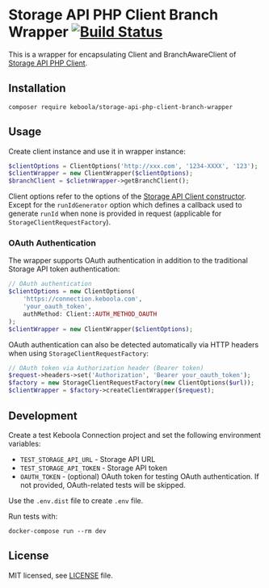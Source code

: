 # Storage API PHP Client Branch Wrapper [![Build Status](https://dev.azure.com/keboola-dev/storage-api-php-client-branch-wrapper/_apis/build/status/keboola.storage-api-php-client-branch-wrapper?branchName=main)](https://dev.azure.com/keboola-dev/storage-api-php-client-branch-wrapper/_build/latest?definitionId=52&branchName=main)

This is a wrapper for encapsulating Client and BranchAwareClient of [Storage API PHP Client](https://github.com/keboola/storage-api-php-client).

## Installation

    composer require keboola/storage-api-php-client-branch-wrapper
    
## Usage

Create client instance and use it in wrapper instance:

```php 
$clientOptions = ClientOptions('http://xxx.com', '1234-XXXX', '123');
$clientWrapper = new ClientWrapper($clientOptions);
$branchClient = $clietnWrapper->getBranchClient();
```

Client options refer to the options of the [Storage API Client constructor](https://github.com/keboola/storage-api-php-client/blob/b4cef10b1018d5b4cac06c9d541e790930fa437a/src/Keboola/StorageApi/Client.php#L102).
Except for the `runIdGenerator` option which defines a callback used to generate `runId` when none is provided in 
request (applicable for `StorageClientRequestFactory`).

### OAuth Authentication

The wrapper supports OAuth authentication in addition to the traditional Storage API token authentication:

```php
// OAuth authentication
$clientOptions = new ClientOptions(
    'https://connection.keboola.com',
    'your_oauth_token',
    authMethod: Client::AUTH_METHOD_OAUTH
);
$clientWrapper = new ClientWrapper($clientOptions);
```

OAuth authentication can also be detected automatically via HTTP headers when using `StorageClientRequestFactory`:

```php
// OAuth token via Authorization header (Bearer token)
$request->headers->set('Authorization', 'Bearer your_oauth_token');
$factory = new StorageClientRequestFactory(new ClientOptions($url));
$clientWrapper = $factory->createClientWrapper($request);
```

## Development

Create a test Keboola Connection project and set the following environment variables:
- `TEST_STORAGE_API_URL` - Storage API URL
- `TEST_STORAGE_API_TOKEN` - Storage API token
- `OAUTH_TOKEN` - (optional) OAuth token for testing OAuth authentication. If not provided, OAuth-related tests will be skipped.

Use the `.env.dist` file to create `.env` file.

Run tests with:

    docker-compose run --rm dev

## License

MIT licensed, see [LICENSE](./LICENSE) file.
